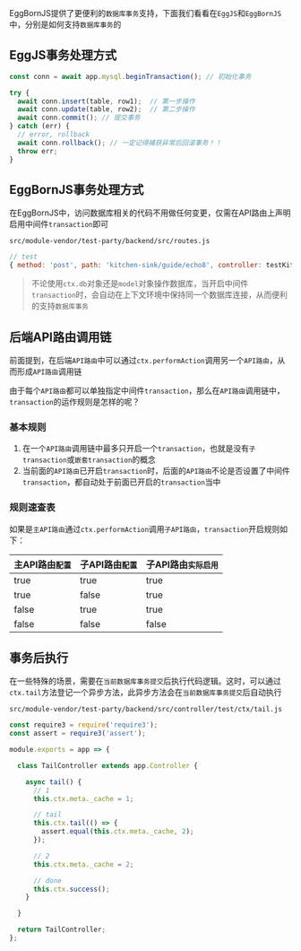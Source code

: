 EggBornJS提供了更便利的`数据库事务`支持，下面我们看看在`EggJS`和`EggBornJS`中，分别是如何支持`数据库事务`的

## EggJS事务处理方式

``` javascript
const conn = await app.mysql.beginTransaction(); // 初始化事务

try {
  await conn.insert(table, row1);  // 第一步操作
  await conn.update(table, row2);  // 第二步操作
  await conn.commit(); // 提交事务
} catch (err) {
  // error, rollback
  await conn.rollback(); // 一定记得捕获异常后回滚事务！！
  throw err;
}
```

## EggBornJS事务处理方式

在EggBornJS中，访问数据库相关的代码不用做任何变更，仅需在API路由上声明启用中间件`transaction`即可

`src/module-vendor/test-party/backend/src/routes.js`

``` javascript
// test
{ method: 'post', path: 'kitchen-sink/guide/echo8', controller: testKitchensinkGuide, middlewares: 'transaction' },
```

> 不论使用`ctx.db`对象还是`model`对象操作数据库，当开启中间件`transaction`时，会自动在上下文环境中保持同一个数据库连接，从而便利的支持`数据库事务`

## 后端API路由调用链

前面提到，在后端`API路由`中可以通过`ctx.performAction`调用另一个`API路由`，从而形成`API路由`调用链

由于每个`API路由`都可以单独指定中间件`transaction`，那么在`API路由`调用链中，`transaction`的运作规则是怎样的呢？

### 基本规则

1. 在一个`API路由`调用链中最多只开启一个`transaction`，也就是没有`子transaction`或`嵌套transaction`的概念
2. 当前面的`API路由`已开启`transaction`时，后面的`API路由`不论是否设置了中间件`transaction`，都自动处于前面已开启的`transaction`当中

### 规则速查表

如果是`主API路由`通过`ctx.performAction`调用`子API路由`，`transaction`开启规则如下：

|主API路由`配置`|子API路由`配置`|子API路由`实际启用`|
|--|--|--|
|true|true|true|
|true|false|true|
|false|true|true|
|false|false|false|

## 事务后执行

在一些特殊的场景，需要在`当前数据库事务提交`后执行代码逻辑。这时，可以通过`ctx.tail`方法登记一个异步方法，此异步方法会在`当前数据库事务提交`后自动执行

`src/module-vendor/test-party/backend/src/controller/test/ctx/tail.js`

``` javascript
const require3 = require('require3');
const assert = require3('assert');

module.exports = app => {

  class TailController extends app.Controller {

    async tail() {
      // 1
      this.ctx.meta._cache = 1;

      // tail
      this.ctx.tail(() => {
        assert.equal(this.ctx.meta._cache, 2);
      });

      // 2
      this.ctx.meta._cache = 2;

      // done
      this.ctx.success();
    }

  }

  return TailController;
};
```

